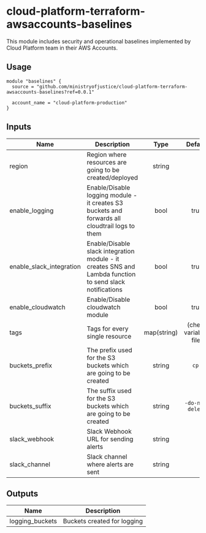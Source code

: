 # cloud-platform-terraform-awsaccounts-baselines

This module includes security and operational baselines implemented by Cloud Platform team in their AWS Accounts.

## Usage

```hcl
module "baselines" {
  source = "github.com/ministryofjustice/cloud-platform-terraform-awsaccounts-baselines?ref=0.0.1"

  account_name = "cloud-platform-production"
}
```
## Inputs

| Name           | Description | Type | Default | Required |
|----------------|-------------|:----:|:-------:|:--------:|
| region         | Region where resources are going to be created/deployed | string | | yes |
| enable_logging | Enable/Disable logging module - it creates S3 buckets and forwards all cloudtrail logs to them | bool | true | no |
| enable_slack_integration | Enable/Disable slack integration module - it creates SNS and Lambda function to send slack notifications  | bool | true | no |
| enable_cloudwatch | Enable/Disable cloudwatch module | bool | true | no |
| tags | Tags for every single resource | map(string) | (check variables file) | no |
| buckets_prefix | The prefix used for the S3 buckets which are going to be created | string | `cp-` | no |
| buckets_suffix | The suffix used for the S3 buckets which are going to be created | string | `-do-not-delete` | no 
| slack_webhook | Slack Webhook URL for sending alerts | string | | no |
| slack_channel | Slack channel where alerts are sent | string | | no |

## Outputs

| Name | Description |
|------|-------------|
| logging_buckets | Buckets created for logging |
